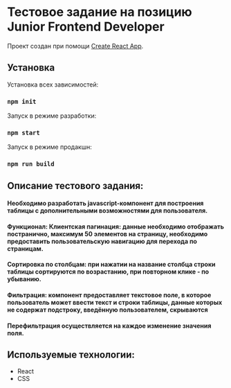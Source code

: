 # Тестовое задание на позицию Junior Frontend Developer

Проект создан при помощи [Create React App](https://github.com/facebook/create-react-app).

## Установка

Установка всех зависимостей:

### `npm init`
Запуск в режиме разработки:
### `npm start`
Запуск в режиме продакшн:

### `npm run build`

## Описание тестового задания:
#### Необходимо разработать javascript-компонент для построения таблицы с дополнительными возможностями для пользователя.

#### Функционал: Клиентская пагинация: данные необходимо отображать постранично, максимум 50 элементов на страницу, необходимо предоставить пользовательскую навигацию для перехода по страницам.
#### Сортировка по столбцам: при нажатии на название столбца строки таблицы сортируются по возрастанию, при повторном клике - по убыванию.
#### Фильтрация: компонент предоставляет текстовое поле, в которое пользователь может ввести текст и строки таблицы, данные которых не содержат подстроку, введённую пользователем, скрываются
#### Перефильтрация осуществляется на каждое изменение значения поля.

## Используемые технологии:
* React
* CSS

